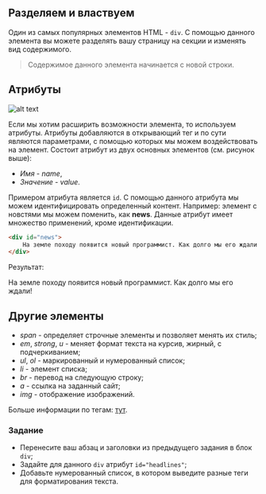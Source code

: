 ## Разделяем и властвуем

Один из самых популярных элементов HTML - `div`. С помощью данного элемента вы можете разделять вашу страницу на секции и изменять вид содержимого.

> Содержимое данного элемента начинается с новой строки.

## Атрибуты

![alt text](https://user-images.githubusercontent.com/4215285/52063570-f271d280-2583-11e9-85c9-68022b12bcf7.jpeg)

Если мы хотим расширить возможности элемента, то используем атрибуты. Атрибуты добавляются в открывающий тег и по сути являются параметрами, с помощью которых мы можем воздействовать на элемент.
Состоит атрибут из двух основных элементов (см. рисунок выше):
* *Имя* - *name*,
* *Значение* - *value*.

Примером атрибута является `id`. С помощью данного атрибута мы можем идентифицировать определенный контент.
Например: элемент с новстями мы можем поменить, как **news**. Данные атрибут имеет множество применений, кроме идентификации.

```html
<div id="news">
    На земле походу появится новый программист. Как долго мы его ждали!
</div>
```

Результат:

<div class="html">
    <div id="news">
        На земле походу появится новый программист. Как долго мы его ждали!
    </div>
</div>

## Другие элементы
* *span* - определяет строчные элементы и позволяет менять их стиль;
* *em*, *strong*, *u* - меняет формат текста на курсив, жирный, с подчеркиванием;
* *ul*, *ol* - маркированный и нумерованный список;
* *li* - элемент списка;
* *br* - перевод на следующую строку;
* *a* - ссылка на заданный сайт;
* *img* - отображение изображений.

Больше информации по тегам: [тут](http://html5book.ru).

### Задание

- Перенесите ваш абзац и заголовки из предыдущего задания в блок `div`;
- Задайте для данного `div` атрибут `id="headlines"`;
- Добавьте нумерованный список, в котором выведите разные теги для форматирования текста.
